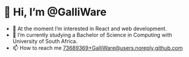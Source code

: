 #  👋 Hi, I’m @GalliWare
- 👀 At the moment I’m interested in React and web development.
- 🌱 I’m currently studying a Bachelor of Science in Computing with University of South Africa.
- 📫 How to reach me 73689369+GalliWare@users.noreply.github.com

<!---
GalliWare/GalliWare is a ✨ special ✨ repository because its `README.md` (this file) appears on your GitHub profile.
You can click the Preview link to take a look at your changes.
--->
